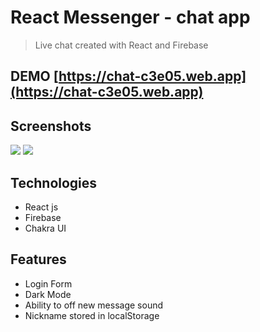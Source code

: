 #  React Messenger - chat app
> Live chat created with React and Firebase

## DEMO  [https://chat-c3e05.web.app](https://chat-c3e05.web.app)

## Screenshots
![](../images/image_1.png)
![](../images/image_2.png)

## Technologies
* React js
* Firebase
* Chakra UI

## Features
* Login Form
* Dark Mode
* Ability to off new message sound
* Nickname stored in localStorage









